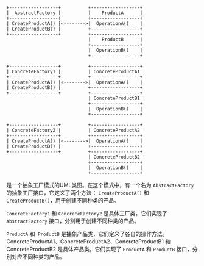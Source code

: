 ```
+------------------+          +------------------+
|  AbstractFactory |          |    ProductA      |
+------------------+          +------------------+
| CreateProductA() |<-------->|  OperationA()    |
| CreateProductB() |          +------------------+
+------------------+          +------------------+
                              |    ProductB      |
                              +------------------+
                              |  OperationB()    |
                              +------------------+

+------------------+          +------------------+
| ConcreteFactory1 |          | ConcreteProductA1 |
+------------------+          +------------------+
| CreateProductA() |<-------->|  OperationA()    |
| CreateProductB() |          +------------------+
+------------------+          +------------------+
                              | ConcreteProductB1 |
                              +------------------+
                              |  OperationB()    |
                              +------------------+

+------------------+          +------------------+
| ConcreteFactory2 |          | ConcreteProductA2 |
+------------------+          +------------------+
| CreateProductA() |<-------->|  OperationA()    |
| CreateProductB() |          +------------------+
+------------------+          +------------------+
                              | ConcreteProductB2 |
                              +------------------+
                              |  OperationB()    |
                              +------------------+
```

是一个抽象工厂模式的UML类图。在这个模式中，有一个名为 `AbstractFactory` 的抽象工厂接口，它定义了两个方法： `CreateProductA()` 和 `CreateProductB()`，用于创建不同种类的产品。

`ConcreteFactory1` 和 `ConcreteFactory2` 是具体工厂类，它们实现了 `AbstractFactory` 接口，分别用于创建不同种类的产品。

`ProductA` 和` ProductB` 是抽象产品类，它们定义了各自的操作方法。ConcreteProductA1、ConcreteProductA2、ConcreteProductB1 和 ConcreteProductB2 是具体产品类，它们实现了 `ProductA` 和 `ProductB` 接口，分别对应不同种类的产品。